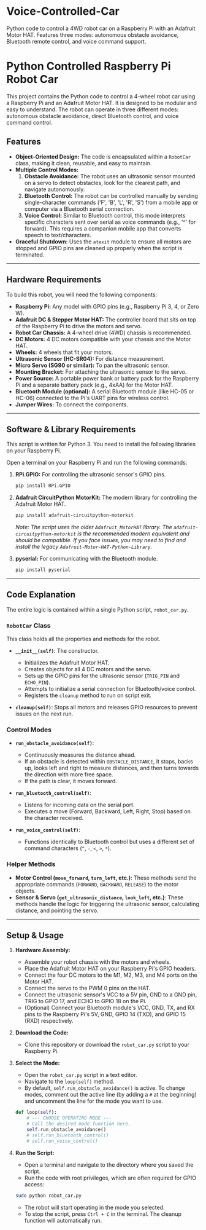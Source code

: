 # Voice-Controlled-Car
Python code to control a 4WD robot car on a Raspberry Pi with an Adafruit Motor HAT. Features three modes: autonomous obstacle avoidance, Bluetooth remote control, and voice command support.

# Python Controlled Raspberry Pi Robot Car

This project contains the Python code to control a 4-wheel robot car using a Raspberry Pi and an Adafruit Motor HAT. It is designed to be modular and easy to understand. The robot can operate in three different modes: autonomous obstacle avoidance, direct Bluetooth control, and voice command control.

## Features

- **Object-Oriented Design:** The code is encapsulated within a `RobotCar` class, making it clean, reusable, and easy to maintain.
- **Multiple Control Modes:**
    1.  **Obstacle Avoidance:** The robot uses an ultrasonic sensor mounted on a servo to detect obstacles, look for the clearest path, and navigate autonomously.
    2.  **Bluetooth Control:** The robot can be controlled manually by sending single-character commands ('F', 'B', 'L', 'R', 'S') from a mobile app or computer via a Bluetooth serial connection.
    3.  **Voice Control:** Similar to Bluetooth control, this mode interprets specific characters sent over serial as voice commands (e.g., '^' for forward). This requires a companion mobile app that converts speech to text/characters.
- **Graceful Shutdown:** Uses the `atexit` module to ensure all motors are stopped and GPIO pins are cleaned up properly when the script is terminated.

---

## Hardware Requirements

To build this robot, you will need the following components:

- **Raspberry Pi:** Any model with GPIO pins (e.g., Raspberry Pi 3, 4, or Zero W).
- **Adafruit DC & Stepper Motor HAT:** The controller board that sits on top of the Raspberry Pi to drive the motors and servo.
- **Robot Car Chassis:** A 4-wheel drive (4WD) chassis is recommended.
- **DC Motors:** 4 DC motors compatible with your chassis and the Motor HAT.
- **Wheels:** 4 wheels that fit your motors.
- **Ultrasonic Sensor (HC-SR04):** For distance measurement.
- **Micro Servo (SG90 or similar):** To pan the ultrasonic sensor.
- **Mounting Bracket:** For attaching the ultrasonic sensor to the servo.
- **Power Source:** A portable power bank or battery pack for the Raspberry Pi and a separate battery pack (e.g., 4xAA) for the Motor HAT.
- **Bluetooth Module (optional):** A serial Bluetooth module (like HC-05 or HC-06) connected to the Pi's UART pins for wireless control.
- **Jumper Wires:** To connect the components.

---

## Software & Library Requirements

This script is written for Python 3. You need to install the following libraries on your Raspberry Pi.

Open a terminal on your Raspberry Pi and run the following commands:

1.  **RPi.GPIO:** For controlling the ultrasonic sensor's GPIO pins.
    ```bash
    pip install RPi.GPIO
    ```

2.  **Adafruit CircuitPython MotorKit:** The modern library for controlling the Adafruit Motor HAT.
    ```bash
    pip install adafruit-circuitpython-motorkit
    ```
    *Note: The script uses the older `Adafruit_MotorHAT` library. The `adafruit-circuitpython-motorkit` is the recommended modern equivalent and should be compatible. If you face issues, you may need to find and install the legacy `Adafruit-Motor-HAT-Python-Library`.*

3.  **pyserial:** For communicating with the Bluetooth module.
    ```bash
    pip install pyserial
    ```

---

## Code Explanation

The entire logic is contained within a single Python script, `robot_car.py`.

### `RobotCar` Class

This class holds all the properties and methods for the robot.

-   **`__init__(self)`**: The constructor.
    -   Initializes the Adafruit Motor HAT.
    -   Creates objects for all 4 DC motors and the servo.
    -   Sets up the GPIO pins for the ultrasonic sensor (`TRIG_PIN` and `ECHO_PIN`).
    -   Attempts to initialize a serial connection for Bluetooth/voice control.
    -   Registers the `cleanup` method to run on script exit.

-   **`cleanup(self)`**: Stops all motors and releases GPIO resources to prevent issues on the next run.

### Control Modes

-   **`run_obstacle_avoidance(self)`**:
    -   Continuously measures the distance ahead.
    -   If an obstacle is detected within `OBSTACLE_DISTANCE`, it stops, backs up, looks left and right to measure distances, and then turns towards the direction with more free space.
    -   If the path is clear, it moves forward.

-   **`run_bluetooth_control(self)`**:
    -   Listens for incoming data on the serial port.
    -   Executes a move (Forward, Backward, Left, Right, Stop) based on the character received.

-   **`run_voice_control(self)`**:
    -   Functions identically to Bluetooth control but uses a different set of command characters (`^`, `-`, `<`, `>`, `*`).

### Helper Methods

-   **Motor Control (`move_forward`, `turn_left`, etc.)**: These methods send the appropriate commands (`FORWARD`, `BACKWARD`, `RELEASE`) to the motor objects.
-   **Sensor & Servo (`get_ultrasonic_distance`, `look_left`, etc.)**: These methods handle the logic for triggering the ultrasonic sensor, calculating distance, and pointing the servo.

---

## Setup & Usage

1.  **Hardware Assembly:**
    -   Assemble your robot chassis with the motors and wheels.
    -   Place the Adafruit Motor HAT on your Raspberry Pi's GPIO headers.
    -   Connect the four DC motors to the M1, M2, M3, and M4 ports on the Motor HAT.
    -   Connect the servo to the PWM 0 pins on the HAT.
    -   Connect the ultrasonic sensor's VCC to a 5V pin, GND to a GND pin, TRIG to GPIO 17, and ECHO to GPIO 18 on the Pi.
    -   (Optional) Connect your Bluetooth module's VCC, GND, TX, and RX pins to the Raspberry Pi's 5V, GND, GPIO 14 (TXD), and GPIO 15 (RXD) respectively.

2.  **Download the Code:**
    -   Clone this repository or download the `robot_car.py` script to your Raspberry Pi.

3.  **Select the Mode:**
    -   Open the `robot_car.py` script in a text editor.
    -   Navigate to the `loop(self)` method.
    -   By default, `self.run_obstacle_avoidance()` is active. To change modes, comment out the active line (by adding a `#` at the beginning) and uncomment the line for the mode you want to use.

    ```python
    def loop(self):
        # --- CHOOSE OPERATING MODE ---
        # Call the desired mode function here.
        self.run_obstacle_avoidance()
        # self.run_bluetooth_control()
        # self.run_voice_control()
    ```

4.  **Run the Script:**
    -   Open a terminal and navigate to the directory where you saved the script.
    -   Run the code with root privileges, which are often required for GPIO access:
    ```bash
    sudo python robot_car.py
    ```
    -   The robot will start operating in the mode you selected.
    -   To stop the script, press `Ctrl + C` in the terminal. The cleanup function will automatically run.
